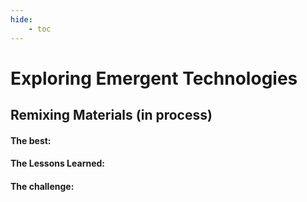 ```yaml
---
hide:
    - toc
---
```


# Exploring Emergent Technologies

> ## 

## Remixing Materials (in process)






#### The best: 


#### The Lessons Learned:


#### The challenge:











